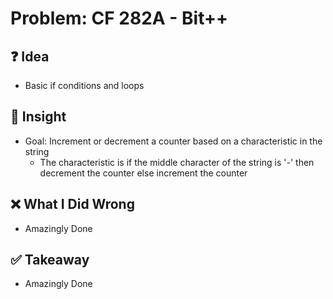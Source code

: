 # Problem: CF 282A - Bit++

## ❓ Idea
- Basic if conditions and loops

## 🧠 Insight
- Goal: Increment or decrement a counter based on a characteristic in the string
   - The characteristic is if the middle character of the string is '-' then decrement the counter else increment the counter

## ❌ What I Did Wrong
- Amazingly Done

## ✅ Takeaway
- Amazingly Done

